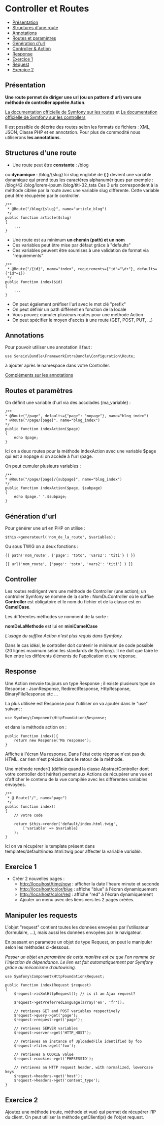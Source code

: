 # Controller et Routes

* [Présentation](controller.md#prsentation)
* [Structures d'une route](controller.md#structures-dune-route)
* [Annotations](controller.md#annotations)
* [Routes et paramètres](controller.md#routes-et-paramtres)
* [Génération d'url](controller.md#gnration-durl)
* [Controller & Action](controller.md#controller)
* [Response](controller.md#response)
* [Exercice 1](controller.md#exercice-1)
* [Request](controller.md#request)
* [Exercice 2](controller.md#exercice-2)

## Présentation

**Une route permet de diriger une url \(ou un pattern d'url\) vers une méthode de controller appelée Action.**

[La documentation officielle de Symfony sur les routes](https://symfony.com/doc/current/routing.html) et [La documentation officielle de Symfony sur les controllers](https://symfony.com/doc/current/controller.html)

Il est possible de décrire des routes selon les formats de fichiers : XML, JSON, Classe PHP et en annotation. Pour plus de commodité nous utiliserons **les annotations**.

## Structures d'une route

* Une route peut être **constante** : /blog 

ou **dynamique** : /blog/{slug} Ici slug englobé de **{ }** devient une variable dynamique qui prend tous les caractères alphanumériques par exemple : /blog/42 /blog/lorem-ipsum /blog/titi-32\_tata Ces 3 urls correspondent à la méthode ciblée par la route avec une variable slug différente. Cette variable peut être récupérée par le controller.

```text
/**
 * @Route("/blog/{slug}", name="article_blog")
 */
public function article($slug)
{
    ...
}
```

* Une route est au minimum **un chemin \(path\) et un nom** 
* Ces variables peut être mise par défaut grâce à "defaults"
* Ces variables peuvent être soumises à une validation de format via "requirements"

```text
/**
 * @Route("/{id}", name="index", requirements={"id"="\d+"}, defaults={"id"=1})
 */
public function index($id)
{
    ...
}
```

* On peut également préfixer l'url avec le mot clé "prefix"
* On peut définir un path différent en fonction de la locale
* Vous pouvez cumuler plusieurs routes pour une méthode Action
* On peut spécifier le moyen d'accès à une route \(GET, POST, PUT, ...\)

## Annotations

Pour pouvoir utiliser une annotation il faut :

```text
use Sensio\Bundle\FrameworkExtraBundle\Configuration\Route;
```

à ajouter après le namespace dans votre Controller.

[Compléments sur les annotations](http://symfony.com/doc/current/bundles/SensioFrameworkExtraBundle/annotations/routing.html)

## Routes et paramètres

On définit une variable d'url via des accolades {ma\_variable} :

```text
/**
* @Route("/page", defaults={"page": "nopage"}, name="blog_index")
* @Route("/page/{page}", name="blog_index")
*/
public function indexAction($page)
{
    echo $page;
}
```

Ici on a deux routes pour la méthode indexAction avec une variable $page qui est à nopage si on accède à l'url /page.

On peut cumuler plusieurs variables :

```text
/**
* @Route("/page/{page}/{subpage}", name="blog_index")
*/
public function indexAction($page, $subpage)
{
    echo $page.' '.$subpage;
}
```

## Génération d'url

Pour générer une url en PHP on utilise :

```text
$this->generateurl('nom_de_la_route', $variables);
```

Ou sous TWIG on a deux fonctions :

```text
{{ path('nom_route', {'page': 'toto', 'vars2': 'titi'} ) }}

{{ url('nom_route', {'page': 'toto', 'vars2': 'titi'} ) }}
```

## Controller

Les routes redirigent vers une méthode de Controller \(une action\); un controller Symfony se nomme de la sorte : NomDuController où le suffixe **Controller** est obligatoire et le nom du fichier et de la classe est en **CamelCase**.

Les différentes méthodes se nomment de la sorte :

**nomDeLaMethode** est lui en **miniCamelCase**

_L'usage du suffixe Action n'est plus requis dans Symfony._

Dans le cas idéal, le controller doit contenir le minimum de code possible \(20 lignes maximum selon les standards de Symfony\). Il ne doit que faire le lien entre les différents éléments de l'application et une réponse.

## Response

Une Action renvoie toujours un type Response ; il existe plusieurs type de Response : JsonResponse, RedirectResponse, HttpResponse, BinaryFileResponse etc ...

La plus utilisée est Response pour l'utiliser on va ajouter dans le "use" suivant :

```text
use Symfony\Component\HttpFoundation\Response;
```

et dans la méthode action on :

```text
public function index(){
    return new Response('Ma response');
}
```

Affiche à l'écran Ma response. Dans l'état cette réponse n'est pas du HTML, car rien n'est précisé dans le retour de la méthode.

Une méthode render\(\) \(définie quand la classe AbstractController dont votre controller doit hériter\) permet aux Actions de récupérer une vue et d'afficher le contenu de la vue compilée avec les différentes variables envoyées.

```text
/**
 * @ Route("/", name="page")
 */
public function index() 
{
    // votre code

    return $this->render('default/index.html.twig', 
        ['variable' => $variable]
    );
}
```

Ici on va récupérer le template présent dans templates/default/index.html.twig pour affecter la variable _variable_.

## Exercice 1

* Créer 2 nouvelles pages :
  * [http://localhost/time/now](http://localhost/time/now) : afficher la date l'heure  minute et seconde
  * [http://localhost/color/blue](http://localhost/color/blue) : affiche "blue" à l'écran dynamiquement
  * [http://localhost/color/red](http://localhost/color/red) : affiche "red" à l'écran dynamiquement
  * Ajouter un menu avec des liens vers les 2 pages créées.

## Manipuler les requests

L'objet "request" contient toutes les données envoyées par l'utilisateur \(formulaire, ...\), mais aussi les données envoyées par le navigateur.

En passant en paramètre un objet de type Request, on peut le manipuler selon les méthodes ci-dessous.

_Passer un objet en paramètre de cette manière est ce que l'on nomme de l'injection de dépendance. Le lien est fait automatiquement par Symfony grâce au mécanisme d'autowiring._

```text
use Symfony\Component\HttpFoundation\Request;

public function index(Request $request)
{
    $request->isXmlHttpRequest(); // is it an Ajax request?

    $request->getPreferredLanguage(array('en', 'fr'));

    // retrieves GET and POST variables respectively
    $request->query->get('page');
    $request->request->get('page');

    // retrieves SERVER variables
    $request->server->get('HTTP_HOST');

    // retrieves an instance of UploadedFile identified by foo
    $request->files->get('foo');

    // retrieves a COOKIE value
    $request->cookies->get('PHPSESSID');

    // retrieves an HTTP request header, with normalized, lowercase keys
    $request->headers->get('host');
    $request->headers->get('content_type');
}
```

## Exercice 2

Ajoutez une méthode \(route, méthode et vue\) qui permet de récupérer l'IP du client. On peut utiliser la méthode getClientIp\(\) de l'objet request.

